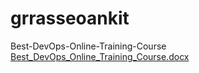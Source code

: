 # grrasseoankit
Best-DevOps-Online-Training-Course
[Best_DevOps_Online_Training_Course.docx](https://github.com/grrassolution2021/grrasseoankit/files/6465084/Best_DevOps_Online_Training_Course.docx)

 
